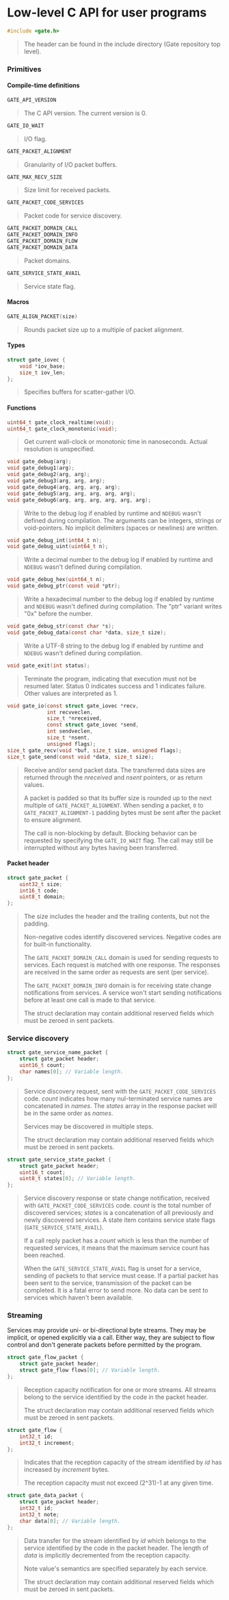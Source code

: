# Low-level C API for user programs

```c
#include <gate.h>
```
> The header can be found in the include directory (Gate repository top level).


### Primitives

#### Compile-time definitions

```c
GATE_API_VERSION
```
> The C API version.  The current version is 0.


```c
GATE_IO_WAIT
```
> I/O flag.


```c
GATE_PACKET_ALIGNMENT
```
> Granularity of I/O packet buffers.


```c
GATE_MAX_RECV_SIZE
```
> Size limit for received packets.


```c
GATE_PACKET_CODE_SERVICES
```
> Packet code for service discovery.


```c
GATE_PACKET_DOMAIN_CALL
GATE_PACKET_DOMAIN_INFO
GATE_PACKET_DOMAIN_FLOW
GATE_PACKET_DOMAIN_DATA
```
> Packet domains.


```c
GATE_SERVICE_STATE_AVAIL
```
> Service state flag.


#### Macros

```c
GATE_ALIGN_PACKET(size)
```
> Rounds packet size up to a multiple of packet alignment.


#### Types

```c
struct gate_iovec {
	void *iov_base;
	size_t iov_len;
};
```
> Specifies buffers for scatter-gather I/O.


#### Functions

```c
uint64_t gate_clock_realtime(void);
uint64_t gate_clock_monotonic(void);
```
> Get current wall-clock or monotonic time in nanoseconds.  Actual resolution
> is unspecified.


```c
void gate_debug(arg);
void gate_debug1(arg);
void gate_debug2(arg, arg);
void gate_debug3(arg, arg, arg);
void gate_debug4(arg, arg, arg, arg);
void gate_debug5(arg, arg, arg, arg, arg);
void gate_debug6(arg, arg, arg, arg, arg, arg);
```
> Write to the debug log if enabled by runtime and `NDEBUG` wasn't defined
> during compilation.  The arguments can be integers, strings or void-pointers.
> No implicit delimiters (spaces or newlines) are written.


```c
void gate_debug_int(int64_t n);
void gate_debug_uint(uint64_t n);
```
> Write a decimal number to the debug log if enabled by runtime and `NDEBUG`
> wasn't defined during compilation.


```c
void gate_debug_hex(uint64_t n);
void gate_debug_ptr(const void *ptr);
```
> Write a hexadecimal number to the debug log if enabled by runtime and
> `NDEBUG` wasn't defined during compilation.  The "ptr" variant writes "0x"
> before the number.


```c
void gate_debug_str(const char *s);
void gate_debug_data(const char *data, size_t size);
```
> Write a UTF-8 string to the debug log if enabled by runtime and `NDEBUG`
> wasn't defined during compilation.


```c
void gate_exit(int status);
```
> Terminate the program, indicating that execution must not be resumed later.
> Status 0 indicates success and 1 indicates failure.  Other values are
> interpreted as 1.


```c
void gate_io(const struct gate_iovec *recv,
             int recvveclen,
             size_t *nreceived,
             const struct gate_iovec *send,
             int sendveclen,
             size_t *nsent,
             unsigned flags);
size_t gate_recv(void *buf, size_t size, unsigned flags);
size_t gate_send(const void *data, size_t size);
```
> Receive and/or send packet data.  The transferred data sizes are returned
> through the *nreceived* and *nsent* pointers, or as return values.
>
> A packet is padded so that its buffer size is rounded up to the next multiple
> of `GATE_PACKET_ALIGNMENT`.  When sending a packet, `0` to
> `GATE_PACKET_ALIGNMENT-1` padding bytes must be sent after the packet to
> ensure alignment.
>
> The call is non-blocking by default.  Blocking behavior can be requested by
> specifying the `GATE_IO_WAIT` flag.  The call may still be interrupted
> without any bytes having been transferred.


#### Packet header

```c
struct gate_packet {
	uint32_t size;
	int16_t code;
	uint8_t domain;
};
```
> The size includes the header and the trailing contents, but not the padding.
>
> Non-negative codes identify discovered services.  Negative codes are for
> built-in functionality.
>
> The `GATE_PACKET_DOMAIN_CALL` domain is used for sending requests to
> services.  Each request is matched with one response.  The responses are
> received in the same order as requests are sent (per service).
>
> The `GATE_PACKET_DOMAIN_INFO` domain is for receiving state change
> notifications from services.  A service won't start sending notifications
> before at least one call is made to that service.
>
> The struct declaration may contain additional reserved fields which must be
> zeroed in sent packets.


### Service discovery

```c
struct gate_service_name_packet {
	struct gate_packet header;
	uint16_t count;
	char names[0]; // Variable length.
};
```
> Service discovery request, sent with the `GATE_PACKET_CODE_SERVICES` code.
> *count* indicates how many nul-terminated service names are concatenated in
> *names*.  The *states* array in the response packet will be in the same order
> as *names*.
>
> Services may be discovered in multiple steps.
>
> The struct declaration may contain additional reserved fields which must be
> zeroed in sent packets.


```c
struct gate_service_state_packet {
	struct gate_packet header;
	uint16_t count;
	uint8_t states[0]; // Variable length.
};
```
> Service discovery response or state change notification, received with
> `GATE_PACKET_CODE_SERVICES` code.   *count* is the total number of discovered
> services; *states* is a concatenation of all previously and newly discovered
> services.  A state item contains service state flags
> (`GATE_SERVICE_STATE_AVAIL`).
>
> If a call reply packet has a *count* which is less than the number of
> requested services, it means that the maximum service count has been reached.
>
> When the `GATE_SERVICE_STATE_AVAIL` flag is unset for a service, sending of
> packets to that service must cease.  If a partial packet has been sent to the
> service, transmission of the packet can be completed.  It is a fatal error to
> send more.  No data can be sent to services which haven't been available.


### Streaming

Services may provide uni- or bi-directional byte streams.  They may be
implicit, or opened explicitly via a call.  Either way, they are subject to
flow control and don't generate packets before permitted by the program.


```c
struct gate_flow_packet {
	struct gate_packet header;
	struct gate_flow flows[0]; // Variable length.
};
```
> Reception capacity notification for one or more streams.  All streams belong
> to the service identified by the code in the packet header.
>
> The struct declaration may contain additional reserved fields which must be
> zeroed in sent packets.


```c
struct gate_flow {
	int32_t id;
	int32_t increment;
};
```
> Indicates that the reception capacity of the stream identified by *id* has
> increased by *increment* bytes.
>
> The reception capacity must not exceed (2^31)-1 at any given time.


```c
struct gate_data_packet {
	struct gate_packet header;
	int32_t id;
	int32_t note;
	char data[0]; // Variable length.
};
```
> Data transfer for the stream identified by *id* which belongs to the service
> identified by the code in the packet header.  The length of *data* is
> implicitly decremented from the reception capacity.
>
> Note value's semantics are specified separately by each service.
>
> The struct declaration may contain additional reserved fields which must be
> zeroed in sent packets.

